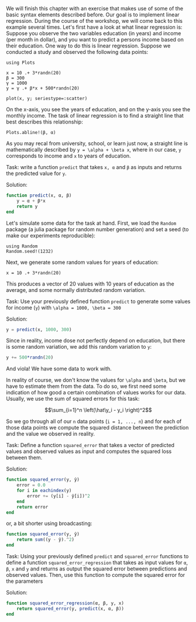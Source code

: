 We will finish this chapter with an exercise that makes use of some of the basic syntax elements described before.
Our goal is to implement linear regression. 
During the course of the workshop, we will come back to this example several times.
Let's first have a look at what linear regression is:
Suppose you observe the two variables education (in years) and income (per month in dollar), and you want to predict a persons income based on their education. One way to do this is linear regression. Suppose we conducted a study and observed the following data points:

```@eval linreg_data
using Plots

x = 10 .+ 3*randn(20)
β = 300
γ = 1000
y = γ .+ β*x + 500*randn(20)

plot(x, y; seriestype=:scatter)
```

On the x-axis, you see the years of education, and on the y-axis you see the monthly income. The task of linear regression is to find a straight line that best describes this relationship:

```@eval linreg_data
Plots.abline!(β, α)
```

As you may recal from university, school, or learn just now, a straight line is mathematically described by ``y = \alpha + \beta x``, where in our case, ``y`` corresponds to income and ``x`` to years of education.

Task: write a function `predict` that takes `x, α` and `β` as inputs and returns the predicted value for `y`.

Solution:
```julia
function predict(x, α, β)
    y = α + β*x
    return y
end
```

Let's simulate some data for the task at hand. First, we load the `Random` package (a julia package for random number generation) and set a seed (to make our experiments reproducible):

```@eval
using Random
Random.seed!(1232)
```

Next, we generate some random values for years of education:

```@eval
x = 10 .+ 3*randn(20)
```

This produces a vector of 20 values with 10 years of education as the average, and some normally distributed random variation.

Task: Use your previously defined function `predict` to generate some values for income (`y`) with `\alpha = 1000, \beta = 300`

Solution:
```julia
y = predict(x, 1000, 300)
```

Since in reality, income dose not perfectly depend on education, but there is some random variation, we add this random variation to `y`:

```julia
y += 500*randn(20)
```

And viola! We have some data to work with.

In reality of course, we don't know the values for ``\alpha`` and ``\beta``, but we have to estimate them from the data. To do so, we first need some indication of how good a certain combination of values works for our data. Usually, we use the sum of squared errors for this task:

```math
\sum_{i=1}^n \left(\hat\y_i - y_i \right)^2
```

So we go through all of our `n` data points (`i = 1, ..., n`) and for each of those data points we compute the squared distance between the prediction and the value we observed in reality.

Task: Define a function `squared_error` that takes a vector of predicted values and observed values as input and computes the squared loss between them.

Solution:
```julia
function squared_error(y, ŷ)
    error = 0.0
    for i in eachindex(y)
        error += (y[i] - ŷ[i])^2
    end
    return error
end
```
or, a bit shorter using broadcasting:
```julia
function squared_error(y, ŷ)
    return sum((y - ŷ).^2)
end
```

Task: Using your previously defined `predict` and `squared_error` functions to define a function `squared_error_regression` that takes as input values for `α`, `β`, `x` and `y` and returns as output the squared error between predictions and observed values. Then, use this function to compute the squared error for the parameters

Solution:
```julia
function squared_error_regression(α, β, y, x)
    return squared_error(y, predict(x, α, β))
end
```
